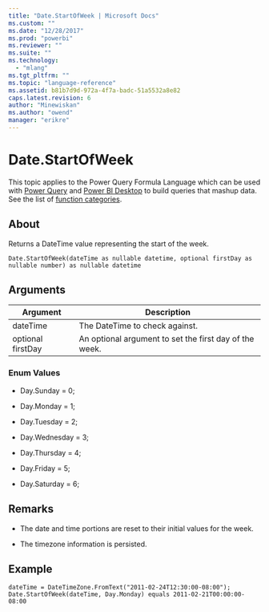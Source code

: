 ```yaml
---
title: "Date.StartOfWeek | Microsoft Docs"
ms.custom: ""
ms.date: "12/28/2017"
ms.prod: "powerbi"
ms.reviewer: ""
ms.suite: ""
ms.technology: 
  - "mlang"
ms.tgt_pltfrm: ""
ms.topic: "language-reference"
ms.assetid: b81b7d9d-972a-4f7a-badc-51a5532a8e82
caps.latest.revision: 6
author: "Minewiskan"
ms.author: "owend"
manager: "erikre"
---
```

# Date.StartOfWeek
This topic applies to the Power Query Formula Language which can be used with [Power Query](https://support.office.com/article/Introduction-to-Microsoft-Power-Query-for-Excel-6E92E2F4-2079-4E1F-BAD5-89F6269CD605) and [Power BI Desktop](http://go.microsoft.com/fwlink/p/?LinkId=618607) to build queries that mashup data. See the list of [function categories](https://msdn.microsoft.com/en-us/library/mt211003.aspx).  
  
## About  
Returns a DateTime value representing the start of the week.  
  
```  
Date.StartOfWeek(dateTime as nullable datetime, optional firstDay as nullable number) as nullable datetime  
```  
  
## Arguments  
  
|Argument|Description|  
|------------|---------------|  
|dateTime|The DateTime to check against.|  
|optional firstDay|An optional argument to set the first day of the week.|  
  
### Enum Values  
  
-   Day.Sunday = 0;  
  
-   Day.Monday = 1;  
  
-   Day.Tuesday = 2;  
  
-   Day.Wednesday = 3;  
  
-   Day.Thursday = 4;  
  
-   Day.Friday = 5;  
  
-   Day.Saturday = 6;  
  
## Remarks  
  
-   The date and time portions are reset to their initial values for the week.  
  
-   The timezone information is persisted.  
  
## Example  
  
```  
dateTime = DateTimeZone.FromText("2011-02-24T12:30:00-08:00");   
Date.StartOfWeek(dateTime, Day.Monday) equals 2011-02-21T00:00:00-08:00  
```  
